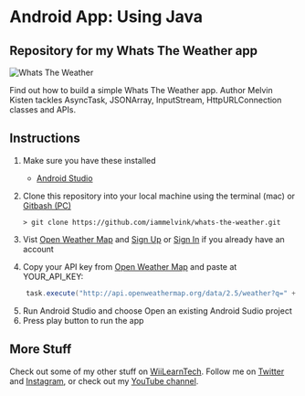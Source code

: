 # Android App: Using Java

## Repository for my Whats The Weather app

![Whats The Weather](whats-the-weather.gif "Whats The Weather")

Find out how to build a simple Whats The Weather app. Author Melvin Kisten tackles AsyncTask, JSONArray, InputStream, HttpURLConnection classes and APIs. 

## Instructions
1. Make sure you have these installed
	- [Android Studio](https://developer.android.com/studio#downloads "Android Studio")
2. Clone this repository into your local machine using the terminal (mac) or [Gitbash (PC)](https://git-scm.com/download/win "Gitbash (PC)")
	
	`> git clone https://github.com/iammelvink/whats-the-weather.git`
3. Vist [Open Weather Map](https://openweathermap.org/ "Open Weather Map") and [Sign Up](https://home.openweathermap.org/users/sign_up "Sign Up") or [Sign In](https://home.openweathermap.org/users/sign_in "Sign In") if you already have an account 
4. Copy your API key from [Open Weather Map](https://openweathermap.org/ "Open Weather Map") and paste at YOUR_API_KEY:

```java
    task.execute("http://api.openweathermap.org/data/2.5/weather?q=" + searchCity + "&APPID=YOUR_API_KEY").get();
```
5. Run Android Studio and choose Open an existing Android Sudio project
6. Press play button to run the app 

## More Stuff
Check out some of my other stuff on [WiiLearnTech](https://www.wiilearntech.com "WiiLearnTech Website"). Follow me on [Twitter](https://twitter.com/iammelvink "iammelvink") and [Instagram](https://www.instagram.com/iammelvink "iammelvink"), or check out my [YouTube channel](https://www.youtube.com/channel/UCwMGEkyU2QOqEEKJ1E5pe7w "WiiLearnTech YouTube").